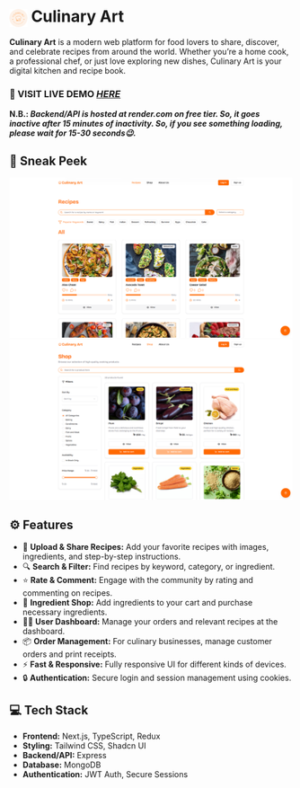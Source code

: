 # <img src="client/public/favicon.svg" alt="Culinary Art Logo" height="32" width="32" style="vertical-align: middle;"> Culinary Art

**Culinary Art** is a modern web platform for food lovers to share, discover, and celebrate recipes from around the world. Whether you’re a home cook, a professional chef, or just love exploring new dishes, Culinary Art is your digital kitchen and recipe book.

### 🚀 VISIT LIVE DEMO _[HERE](https://culinary-art.vercel.app/)_

**N.B.: _Backend/API is hosted at render.com on free tier. So, it goes inactive after 15 minutes of inactivity. So, if you see something loading, please wait for 15-30 seconds😉._**

## 👀 Sneak Peek

<img src="client/public/culinary-art-recipes.png" alt="Culinary Art Home page">
<img src="client/public/culinary-art-shop.png" alt="Culinary Art Home page">

## ⚙️ Features

- 📝 **Upload & Share Recipes:** Add your favorite recipes with images, ingredients, and step-by-step instructions.
- 🔍 **Search & Filter:** Find recipes by keyword, category, or ingredient.
- ⭐ **Rate & Comment:** Engage with the community by rating and commenting on recipes.
- 🛒 **Ingredient Shop:** Add ingredients to your cart and purchase necessary ingredients.
- 🧑‍🍳 **User Dashboard:** Manage your orders and relevant recipes at the dashboard.
- 📦 **Order Management:** For culinary businesses, manage customer orders and print receipts.
- ⚡ **Fast & Responsive:** Fully responsive UI for different kinds of devices.
- 🔒 **Authentication:** Secure login and session management using cookies.

## 💻 Tech Stack

- **Frontend:** Next.js, TypeScript, Redux
- **Styling:** Tailwind CSS, Shadcn UI
- **Backend/API:** Express
- **Database:** MongoDB
- **Authentication:** JWT Auth, Secure Sessions

